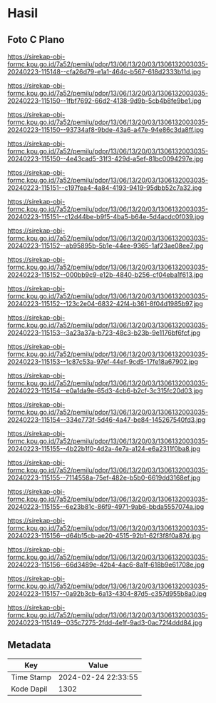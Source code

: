 # Hasil

## Foto C Plano

https://sirekap-obj-formc.kpu.go.id/7a52/pemilu/pdpr/13/06/13/20/03/1306132003035-20240223-115148--cfa26d79-e1a1-464c-b567-618d2333b11d.jpg

https://sirekap-obj-formc.kpu.go.id/7a52/pemilu/pdpr/13/06/13/20/03/1306132003035-20240223-115150--1fbf7692-66d2-4138-9d9b-5cb4b8fe9be1.jpg

https://sirekap-obj-formc.kpu.go.id/7a52/pemilu/pdpr/13/06/13/20/03/1306132003035-20240223-115150--93734af8-9bde-43a6-a47e-94e86c3da8ff.jpg

https://sirekap-obj-formc.kpu.go.id/7a52/pemilu/pdpr/13/06/13/20/03/1306132003035-20240223-115150--4e43cad5-31f3-429d-a5ef-81bc0094297e.jpg

https://sirekap-obj-formc.kpu.go.id/7a52/pemilu/pdpr/13/06/13/20/03/1306132003035-20240223-115151--c197fea4-4a84-4193-9419-95dbb52c7a32.jpg

https://sirekap-obj-formc.kpu.go.id/7a52/pemilu/pdpr/13/06/13/20/03/1306132003035-20240223-115151--c12d44be-b9f5-4ba5-b64e-5d4acdc0f039.jpg

https://sirekap-obj-formc.kpu.go.id/7a52/pemilu/pdpr/13/06/13/20/03/1306132003035-20240223-115152--ab95895b-5b1e-44ee-9365-1af23ae08ee7.jpg

https://sirekap-obj-formc.kpu.go.id/7a52/pemilu/pdpr/13/06/13/20/03/1306132003035-20240223-115152--000bb9c9-e12b-4840-b256-cf04eba1f613.jpg

https://sirekap-obj-formc.kpu.go.id/7a52/pemilu/pdpr/13/06/13/20/03/1306132003035-20240223-115152--123c2e04-6832-42f4-b361-8f04d1985b97.jpg

https://sirekap-obj-formc.kpu.go.id/7a52/pemilu/pdpr/13/06/13/20/03/1306132003035-20240223-115153--3a23a37a-b723-48c3-b23b-9e1176bf6fcf.jpg

https://sirekap-obj-formc.kpu.go.id/7a52/pemilu/pdpr/13/06/13/20/03/1306132003035-20240223-115153--1c87c53a-97ef-44ef-9cd5-17fe18a67902.jpg

https://sirekap-obj-formc.kpu.go.id/7a52/pemilu/pdpr/13/06/13/20/03/1306132003035-20240223-115154--e0a1da9e-65d3-4cb6-b2cf-3c315fc20d03.jpg

https://sirekap-obj-formc.kpu.go.id/7a52/pemilu/pdpr/13/06/13/20/03/1306132003035-20240223-115154--334e773f-5d46-4a47-be84-145267540fd3.jpg

https://sirekap-obj-formc.kpu.go.id/7a52/pemilu/pdpr/13/06/13/20/03/1306132003035-20240223-115155--4b22b1f0-4d2a-4e7a-a124-e6a2311f0ba8.jpg

https://sirekap-obj-formc.kpu.go.id/7a52/pemilu/pdpr/13/06/13/20/03/1306132003035-20240223-115155--7114558a-75ef-482e-b5b0-6619dd3168ef.jpg

https://sirekap-obj-formc.kpu.go.id/7a52/pemilu/pdpr/13/06/13/20/03/1306132003035-20240223-115155--6e23b81c-86f9-4971-9ab6-bbda5557074a.jpg

https://sirekap-obj-formc.kpu.go.id/7a52/pemilu/pdpr/13/06/13/20/03/1306132003035-20240223-115156--d64b15cb-ae20-4515-92b1-62f3f8f0a87d.jpg

https://sirekap-obj-formc.kpu.go.id/7a52/pemilu/pdpr/13/06/13/20/03/1306132003035-20240223-115156--66d3489e-42b4-4ac6-8a1f-618b9e61708e.jpg

https://sirekap-obj-formc.kpu.go.id/7a52/pemilu/pdpr/13/06/13/20/03/1306132003035-20240223-115157--0a92b3cb-6a13-4304-87d5-c357d955b8a0.jpg

https://sirekap-obj-formc.kpu.go.id/7a52/pemilu/pdpr/13/06/13/20/03/1306132003035-20240223-115149--035c7275-2fdd-4e1f-9ad3-0ac72f4ddd84.jpg


## Metadata

| Key        | Value               |
| ---------- | ------------------- |
| Time Stamp | 2024-02-24 22:33:55 |
| Kode Dapil | 1302                |



